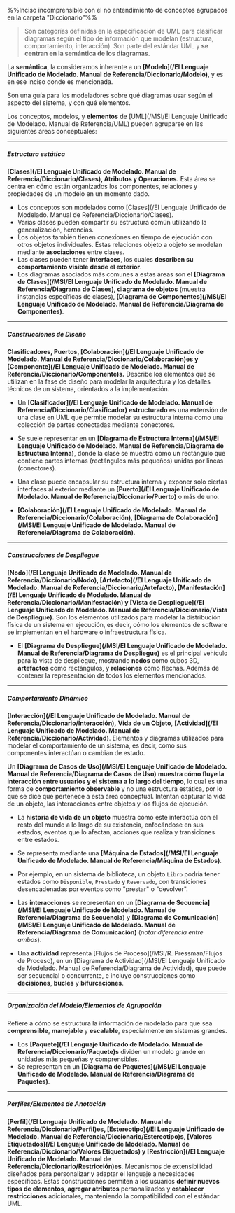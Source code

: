 %%Inciso incomprensible con el no entendimiento de conceptos agrupados en la carpeta "Diccionario"%%
> Son categorías definidas en la especificación de UML para clasificar diagramas según el tipo de información que modelan (estructura, comportamiento, interacción). Son parte del estándar UML y **se centran en la semántica de los diagramas.**

La **semántica**, la consideramos inherente a un **[Modelo](/El Lenguaje Unificado de Modelado. Manual de Referencia/Diccionario/Modelo)**, y es en ese inciso donde es mencionada.

Son una guía para los modeladores sobre qué diagramas usar según el aspecto del sistema, y con qué elementos.

Los conceptos, modelos, y **elementos** de [UML](/MSI/El Lenguaje Unificado de Modelado. Manual de Referencia/UML) pueden agruparse en las siguientes áreas conceptuales:
****
##### **Estructura estática** 
**[Clases](/El Lenguaje Unificado de Modelado. Manual de Referencia/Diccionario/Clases), Atributos y Operaciones.** Esta área se centra en cómo están organizados los componentes, relaciones y propiedades de un modelo en un momento dado.

- Los conceptos son modelados como [Clases](/El Lenguaje Unificado de Modelado. Manual de Referencia/Diccionario/Clases).
- Varias clases pueden compartir su estructura común utilizando la generalización, herencias.
- Los objetos también tienen conexiones en tiempo de ejecución con otros objetos individuales. Estas relaciones objeto a objeto se modelan mediante **asociaciones** entre clases.
- Las clases pueden tener **interfaces**, los cuales **describen su comportamiento visible desde el exterior**. 
- Los diagramas asociados más comunes a estas áreas son el **[Diagrama de Clases](/MSI/El Lenguaje Unificado de Modelado. Manual de Referencia/Diagrama de Clases), diagrama de objetos** (muestra instancias específicas de clases), **[Diagrama de Componentes](/MSI/El Lenguaje Unificado de Modelado. Manual de Referencia/Diagrama de Componentes)**.
****
##### **Construcciones de Diseño**
**Clasificadores, Puertos, [Colaboración](/El Lenguaje Unificado de Modelado. Manual de Referencia/Diccionario/Colaboración)es y [Componente](/El Lenguaje Unificado de Modelado. Manual de Referencia/Diccionario/Componente)s.** Describe los elementos que se utilizan en la fase de diseño para modelar la arquitectura y los detalles técnicos de un sistema, orientados a la implementación.

- Un **[Clasificador](/El Lenguaje Unificado de Modelado. Manual de Referencia/Diccionario/Clasificador) estructurado** es una extensión de una clase en UML que permite modelar su estructura interna como una colección de partes conectadas mediante conectores.
- Se suele representar en un **[Diagrama de Estructura Interna](/MSI/El Lenguaje Unificado de Modelado. Manual de Referencia/Diagrama de Estructura Interna)**, donde la clase se muestra como un rectángulo que contiene partes internas (rectángulos más pequeños) unidas por líneas (conectores).

- Una clase puede encapsular su estructura interna y exponer solo ciertas interfaces al exterior mediante un **[Puerto](/El Lenguaje Unificado de Modelado. Manual de Referencia/Diccionario/Puerto)** o más de uno.

- **[Colaboración](/El Lenguaje Unificado de Modelado. Manual de Referencia/Diccionario/Colaboración)**, **[Diagrama de Colaboración](/MSI/El Lenguaje Unificado de Modelado. Manual de Referencia/Diagrama de Colaboración)**.
****
##### **Construcciones de Despliegue**
**[Nodo](/El Lenguaje Unificado de Modelado. Manual de Referencia/Diccionario/Nodo), [Artefacto](/El Lenguaje Unificado de Modelado. Manual de Referencia/Diccionario/Artefacto), [Manifestación](/El Lenguaje Unificado de Modelado. Manual de Referencia/Diccionario/Manifestación) y [Vista de Despliegue](/El Lenguaje Unificado de Modelado. Manual de Referencia/Diccionario/Vista de Despliegue).** Son los elementos utilizados para modelar la distribución física de un sistema en ejecución, es decir, cómo los elementos de software se implementan en el hardware o infraestructura física.

- El **[Diagrama de Despliegue](/MSI/El Lenguaje Unificado de Modelado. Manual de Referencia/Diagrama de Despliegue)** es el principal vehículo para la vista de despliegue, mostrando **nodos** como cubos 3D, **artefactos** como rectángulos, y **relaciones** como flechas. Además de contener la representación de todos los elementos mencionados.
****
##### **Comportamiento Dinámico**
 **[Interacción](/El Lenguaje Unificado de Modelado. Manual de Referencia/Diccionario/Interacción),** **Vida de un Objeto**, **[Actividad](/El Lenguaje Unificado de Modelado. Manual de Referencia/Diccionario/Actividad)**. Elementos y diagramas utilizados para modelar el comportamiento de un sistema, es decir, cómo sus componentes interactúan o cambian de estado.
 
 Un **[Diagrama de Casos de Uso](/MSI/El Lenguaje Unificado de Modelado. Manual de Referencia/Diagrama de Casos de Uso)** **muestra cómo fluye la interacción entre usuarios y el sistema a lo largo del tiempo**, lo cual es una forma de **comportamiento observable** y no una estructura estática, por lo que se dice que pertenece a esta área conceptual.
Intentan capturar la vida de un objeto, las interacciones entre objetos y los flujos de ejecución.

- La **historia de vida de un objeto** muestra cómo este interactúa con el resto del mundo a lo largo de su existencia, enfocándose en sus estados, eventos que lo afectan, acciones que realiza y transiciones entre estados.
- Se representa mediante una **[Máquina de Estados](/MSI/El Lenguaje Unificado de Modelado. Manual de Referencia/Máquina de Estados)**.
- Por ejemplo, en un sistema de biblioteca, un objeto `Libro` podría tener estados como `Disponible`, `Prestado` y `Reservado`, con transiciones desencadenadas por eventos como "prestar" o "devolver".

- Las **interacciones** se representan en un **[Diagrama de Secuencia](/MSI/El Lenguaje Unificado de Modelado. Manual de Referencia/Diagrama de Secuencia)** y **[Diagrama de Comunicación](/MSI/El Lenguaje Unificado de Modelado. Manual de Referencia/Diagrama de Comunicación)** (*notar diferencia entre ambos*).

- Una **actividad** representa [Flujos de Proceso](/MSI/R. Pressman/Flujos de Proceso), en un [Diagrama de Actividad](/MSI/El Lenguaje Unificado de Modelado. Manual de Referencia/Diagrama de Actividad), que puede ser secuencial o concurrente, e incluye construcciones como **decisiones**, **bucles** y **bifurcaciones**. 
****
##### **Organización del Modelo/Elementos de Agrupación**
Refiere a cómo se estructura la información de modelado para que sea **comprensible**, **manejable** y **escalable**, especialmente en sistemas grandes.
- Los **[Paquete](/El Lenguaje Unificado de Modelado. Manual de Referencia/Diccionario/Paquete)s** dividen un modelo grande en unidades más pequeñas y comprensibles.
- Se representan en un **[Diagrama de Paquetes](/MSI/El Lenguaje Unificado de Modelado. Manual de Referencia/Diagrama de Paquetes)**. 
****
##### **Perfiles/Elementos de Anotación**
**[Perfil](/El Lenguaje Unificado de Modelado. Manual de Referencia/Diccionario/Perfil)es, [Estereotipo](/El Lenguaje Unificado de Modelado. Manual de Referencia/Diccionario/Estereotipo)s, [Valores Etiquetados](/El Lenguaje Unificado de Modelado. Manual de Referencia/Diccionario/Valores Etiquetados) y [Restricción](/El Lenguaje Unificado de Modelado. Manual de Referencia/Diccionario/Restricción)es**. Mecanismos de extensibilidad diseñados para personalizar y adaptar el lenguaje a necesidades específicas. Estas construcciones permiten a los usuarios **definir nuevos tipos de elementos**, **agregar atributos** personalizados y **establecer restricciones** adicionales, manteniendo la compatibilidad con el estándar UML.


